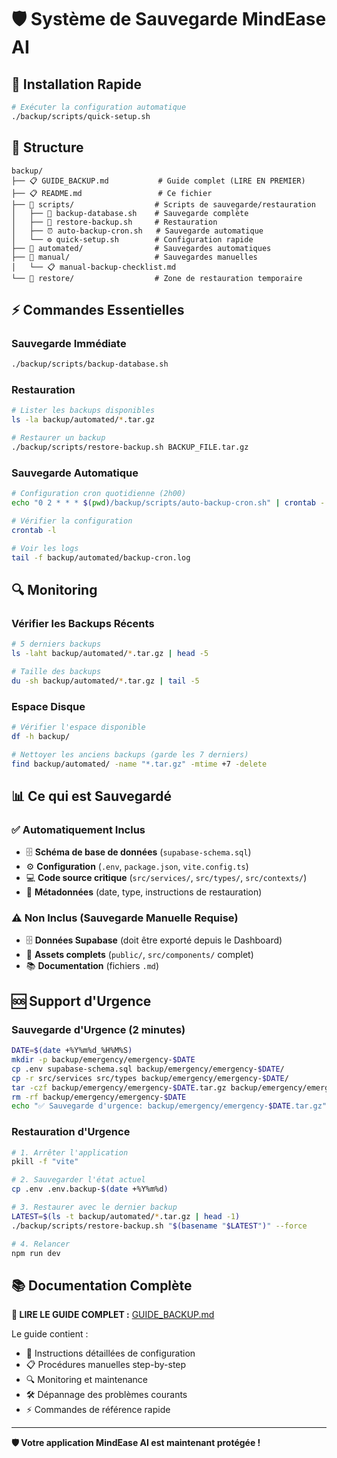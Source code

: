 # 🛡️ Système de Sauvegarde MindEase AI

## 🚀 Installation Rapide

```bash
# Exécuter la configuration automatique
./backup/scripts/quick-setup.sh
```

## 📁 Structure

```
backup/
├── 📋 GUIDE_BACKUP.md           # Guide complet (LIRE EN PREMIER)
├── 📋 README.md                 # Ce fichier
├── 📁 scripts/                  # Scripts de sauvegarde/restauration
│   ├── 🔄 backup-database.sh    # Sauvegarde complète
│   ├── 🔄 restore-backup.sh     # Restauration
│   ├── ⏰ auto-backup-cron.sh   # Sauvegarde automatique
│   └── ⚙️ quick-setup.sh        # Configuration rapide
├── 📁 automated/                # Sauvegardes automatiques
├── 📁 manual/                   # Sauvegardes manuelles
│   └── 📋 manual-backup-checklist.md
└── 📁 restore/                  # Zone de restauration temporaire
```

## ⚡ Commandes Essentielles

### Sauvegarde Immédiate
```bash
./backup/scripts/backup-database.sh
```

### Restauration
```bash
# Lister les backups disponibles
ls -la backup/automated/*.tar.gz

# Restaurer un backup
./backup/scripts/restore-backup.sh BACKUP_FILE.tar.gz
```

### Sauvegarde Automatique
```bash
# Configuration cron quotidienne (2h00)
echo "0 2 * * * $(pwd)/backup/scripts/auto-backup-cron.sh" | crontab -

# Vérifier la configuration
crontab -l

# Voir les logs
tail -f backup/automated/backup-cron.log
```

## 🔍 Monitoring

### Vérifier les Backups Récents
```bash
# 5 derniers backups
ls -laht backup/automated/*.tar.gz | head -5

# Taille des backups
du -sh backup/automated/*.tar.gz | tail -5
```

### Espace Disque
```bash
# Vérifier l'espace disponible
df -h backup/

# Nettoyer les anciens backups (garde les 7 derniers)
find backup/automated/ -name "*.tar.gz" -mtime +7 -delete
```

## 📊 Ce qui est Sauvegardé

### ✅ Automatiquement Inclus
- 🗄️ **Schéma de base de données** (`supabase-schema.sql`)
- ⚙️ **Configuration** (`.env`, `package.json`, `vite.config.ts`)
- 💻 **Code source critique** (`src/services/`, `src/types/`, `src/contexts/`)
- 📝 **Métadonnées** (date, type, instructions de restauration)

### ⚠️ Non Inclus (Sauvegarde Manuelle Requise)
- 🗄️ **Données Supabase** (doit être exporté depuis le Dashboard)
- 🎨 **Assets complets** (`public/`, `src/components/` complet)
- 📚 **Documentation** (fichiers `.md`)

## 🆘 Support d'Urgence

### Sauvegarde d'Urgence (2 minutes)
```bash
DATE=$(date +%Y%m%d_%H%M%S)
mkdir -p backup/emergency/emergency-$DATE
cp .env supabase-schema.sql backup/emergency/emergency-$DATE/
cp -r src/services src/types backup/emergency/emergency-$DATE/
tar -czf backup/emergency/emergency-$DATE.tar.gz backup/emergency/emergency-$DATE
rm -rf backup/emergency/emergency-$DATE
echo "✅ Sauvegarde d'urgence: backup/emergency/emergency-$DATE.tar.gz"
```

### Restauration d'Urgence
```bash
# 1. Arrêter l'application
pkill -f "vite"

# 2. Sauvegarder l'état actuel
cp .env .env.backup-$(date +%Y%m%d)

# 3. Restaurer avec le dernier backup
LATEST=$(ls -t backup/automated/*.tar.gz | head -1)
./backup/scripts/restore-backup.sh "$(basename "$LATEST")" --force

# 4. Relancer
npm run dev
```

## 📚 Documentation Complète

**📖 LIRE LE GUIDE COMPLET :** [GUIDE_BACKUP.md](GUIDE_BACKUP.md)

Le guide contient :
- 🔧 Instructions détaillées de configuration
- 📋 Procédures manuelles step-by-step
- 🔍 Monitoring et maintenance
- 🛠️ Dépannage des problèmes courants
- ⚡ Commandes de référence rapide

---

**🛡️ Votre application MindEase AI est maintenant protégée !**